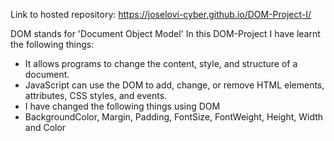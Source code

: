 Link to hosted repository: https://joselovi-cyber.github.io/DOM-Project-I/

DOM stands for 'Document Object Model'
In this DOM-Project I have learnt the following things:
- It allows programs to change the content, style, and structure of a document.
- JavaScript can use the DOM to add, change, or remove HTML elements, attributes, CSS styles, and events.
- I have changed the following things using DOM
- BackgroundColor, Margin, Padding, FontSize, FontWeight, Height, Width and Color
